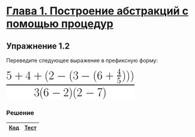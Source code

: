 # [Глава 1. Построение абстракций с помощью процедур](index.md)

## Упражнение 1.2
Переведите следующее выражение в префиксную форму:

![Alt text](../../images/chapter01/exercise_1_02.gif)

### Решение

[Код](../../src/chapter01/exercise_1_02.rkt) | [Тест](../../test/chapter01/test_exercise_1_02.rkt)
--- | ---
